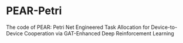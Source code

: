 # PEAR-Petri
The code of PEAR: Petri Net Engineered Task Allocation for Device-to-Device Cooperation via GAT-Enhanced Deep Reinforcement Learning
